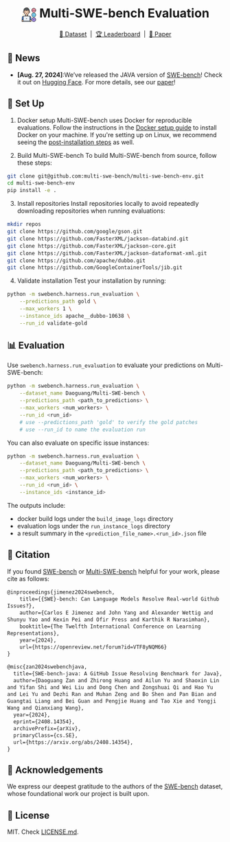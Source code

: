 <h1 align="center">
  <img src="assets/figures/logo.png" width="7%" alt="multi-swe-bench logo" style="vertical-align:middle;">
  Multi-SWE-bench Evaluation
</h1>

<p align="center">
  <a href="https://huggingface.co/datasets/Daoguang/Multi-SWE-bench">📁 Dataset</a> &nbsp;|&nbsp;
  <a href="https://multi-swe-bench.github.io">🏆 Leaderboard</a> &nbsp;|&nbsp;
  <a href="https://arxiv.org/abs/2408.14354">📄 Paper</a>
</p>

## 📰 News
* **[Aug. 27, 2024]**:We’ve released the JAVA version of [SWE-bench](https://www.swebench.com)! Check it out on [Hugging Face](https://huggingface.co/datasets/Daoguang/Multi-SWE-bench). For more details, see our [paper](https://arxiv.org/pdf/2408.14354)!

## 🚀 Set Up
1. Docker setup
Multi-SWE-bench uses Docker for reproducible evaluations.
Follow the instructions in the [Docker setup guide](https://docs.docker.com/engine/install/) to install Docker on your machine.
If you're setting up on Linux, we recommend seeing the [post-installation steps](https://docs.docker.com/engine/install/linux-postinstall/) as well.

2. Build Multi-SWE-bench
To build Multi-SWE-bench from source, follow these steps:
```bash
git clone git@github.com:multi-swe-bench/multi-swe-bench-env.git
cd multi-swe-bench-env
pip install -e .
```
3. Install repositories
Install repositories locally to avoid repeatedly downloading repositories when running evaluations:
```bash
mkdir repos
git clone https://github.com/google/gson.git
git clone https://github.com/FasterXML/jackson-databind.git
git clone https://github.com/FasterXML/jackson-core.git
git clone https://github.com/FasterXML/jackson-dataformat-xml.git
git clone https://github.com/apache/dubbo.git
git clone https://github.com/GoogleContainerTools/jib.git
```

4. Validate installation
Test your installation by running:
```bash
python -m swebench.harness.run_evaluation \
    --predictions_path gold \
    --max_workers 1 \
    --instance_ids apache__dubbo-10638 \
    --run_id validate-gold
```


## 📊 Evaluation
Use `swebench.harness.run_evaluation` to evaluate your predictions on Multi-SWE-bench:
```bash
python -m swebench.harness.run_evaluation \
    --dataset_name Daoguang/Multi-SWE-bench \
    --predictions_path <path_to_predictions> \
    --max_workers <num_workers> \
    --run_id <run_id>
    # use --predictions_path 'gold' to verify the gold patches
    # use --run_id to name the evaluation run
```

You can also evaluate on specific issue instances:
```bash
python -m swebench.harness.run_evaluation \
    --dataset_name Daoguang/Multi-SWE-bench \
    --predictions_path <path_to_predictions> \
    --max_workers <num_workers> \
    --run_id <run_id> \
    --instance_ids <instance_id>
```

The outputs include:
- docker build logs under the `build_image_logs` directory
- evaluation logs under the `run_instance_logs` directory
- a result summary in the `<prediction_file_name>.<run_id>.json` file

## 📄 Citation

If you found [SWE-bench](https://arxiv.org/abs/2310.06770) or [Multi-SWE-bench]() helpful for your work, please cite as follows:

```
@inproceedings{jimenez2024swebench,
    title={{SWE}-bench: Can Language Models Resolve Real-world Github Issues?},
    author={Carlos E Jimenez and John Yang and Alexander Wettig and Shunyu Yao and Kexin Pei and Ofir Press and Karthik R Narasimhan},
    booktitle={The Twelfth International Conference on Learning Representations},
    year={2024},
    url={https://openreview.net/forum?id=VTF8yNQM66}
}
```

```
@misc{zan2024swebenchjava,
  title={SWE-bench-java: A GitHub Issue Resolving Benchmark for Java}, 
  author={Daoguang Zan and Zhirong Huang and Ailun Yu and Shaoxin Lin and Yifan Shi and Wei Liu and Dong Chen and Zongshuai Qi and Hao Yu and Lei Yu and Dezhi Ran and Muhan Zeng and Bo Shen and Pan Bian and Guangtai Liang and Bei Guan and Pengjie Huang and Tao Xie and Yongji Wang and Qianxiang Wang},
  year={2024},
  eprint={2408.14354},
  archivePrefix={arXiv},
  primaryClass={cs.SE},
  url={https://arxiv.org/abs/2408.14354}, 
}
```

## 🙏 Acknowledgements

We express our deepest gratitude to the authors of the [SWE-bench](https://github.com/princeton-nlp/SWE-bench) dataset, whose foundational work our project is built upon.

## 🪪 License
MIT. Check [LICENSE.md](./LICENSE).
